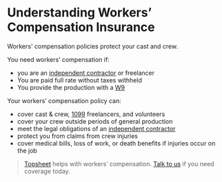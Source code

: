 # Understanding Workers’ Compensation Insurance

Workers' compensation policies protect your cast and crew. 

You need workers’ compensation if:

- you are an [independent contractor](https://www.investopedia.com/terms/i/independent-contractor.asp) or freelancer
- You are paid full rate without taxes withheld 
- You provide the production with a [W9](https://www.irs.gov/pub/irs-pdf/fw9.pdf)

Your workers’ compensation policy can:

- cover cast & crew, [1099](https://www.irs.gov/pub/irs-pdf/f1099msc.pdf) freelancers, and volunteers 
- cover your crew outside periods of general production
- meet the legal obligations of an [independent contractor](https://www.investopedia.com/terms/i/independent-contractor.asp)
- protect you from claims from crew injuries
- cover medical bills, loss of work, or death benefits if injuries occur on the job

> [Topsheet](https://topsheet.io) helps with workers’ compensation. [Talk to us](https://topsheet.io/signup) if you need coverage today.